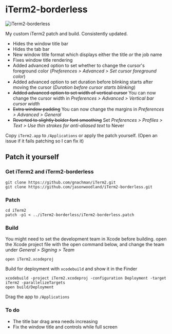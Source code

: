 # iTerm2-borderless

![iTerm2-borderless](https://github.com/jasonwoodland/iTerm2-borderless/blob/master/Preview.png?raw=true)

My custom iTerm2 patch and build. Consistently updated.

* Hides the window title bar
* Hides the tab bar
* New window title format which displays either the title *or* the job name
* Fixes window title rendering
* Added advanced option to set whether to change the cursor's foreground color (*Preferences > Advanced > Set cursor foreground color*)
* Added advanced option to set duration before blinking starts after moving the cursor (*Duration before cursor starts blinking*)
* ~~Added advanced option to set width of vertical cursor~~ You can now change the cursor width in *Preferences > Advanced > Vertical bar cursor width*
* ~~Extra window padding~~ You can now change the margins in *Preferences > Advanced > General*
* ~~Reverted to slightly bolder font smoothing~~ Set *Preferences > Profiles > Text > Use thin strokes for anti-aliased text* to Never

Copy `iTerm2.app` to `/Applications` or apply the patch yourself. (Open an issue if it fails patching so I can fix it)

## Patch it yourself

### Get iTerm2 and iTerm2-borderless

```
git clone https://github.com/gnachman/iTerm2.git
git clone https://github.com/jasonwoodland/iTerm2-borderless.git
```

### Patch

```
cd iTerm2
patch -p1 < ../iTerm2-borderless/iTerm2-borderless.patch
```

### Build

You might need to set the development team in Xcode before building. open the Xcode project file with the open command below, and change the team under *General > Signing > Team*

```
open iTerm2.xcodeproj
```

Build for deployment with `xcodebuild` and show it in the Finder

```
xcodebuild -project iTerm2.xcodeproj -configuration Deployment -target iTerm2 -parallelizeTargets
open build/Deployment
```

Drag the app to `/Applications`

### To do

- The title bar drag area needs increasing
- Fix the window title and controls while full screen
